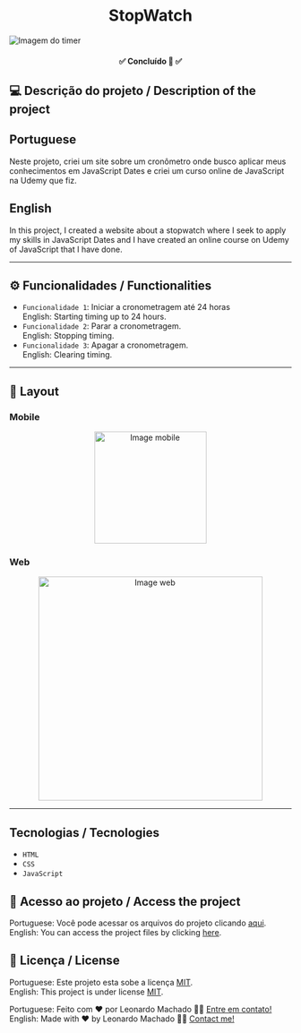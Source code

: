 <h1 align="center">StopWatch</h1>

<img src="https://user-images.githubusercontent.com/74615811/176546877-09ebab20-6a72-4105-b19c-df44c0c39232.png" alt="Imagem do timer">

<h4 align="center"> 
 ✅ Concluído 🚀 ✅
</h4>

## 💻 Descrição do projeto / Description of the project

<h2>Portuguese</h2> Neste projeto, criei um site sobre um cronômetro onde busco aplicar meus conhecimentos em JavaScript Dates e criei um curso online de JavaScript na Udemy que fiz. <br>

<h2>English</h2> In this project, I created a website about a stopwatch where I seek to apply my skills in JavaScript Dates and I have created an online course on Udemy of JavaScript that I have done.

---

## ⚙️ Funcionalidades / Functionalities
- `Funcionalidade 1`: Iniciar a cronometragem até 24 horas <br>
English: Starting timing up to 24 hours.
- `Funcionalidade 2`: Parar a cronometragem. <br>
English: Stopping timing.
- `Funcionalidade 3`: Apagar a cronometragem. <br>
English: Clearing timing.

---

## 🎨 Layout

### Mobile

<p align="center">
  <img alt="Image mobile" src="https://user-images.githubusercontent.com/74615811/176547848-0c99aba6-00f6-4244-9b0a-80d330cee2cb.png" width="200px">
  
</p>

### Web

<p align="center" style="display: flex; align-items: flex-start; justify-content: center;">
  <img alt="Image web" src="https://user-images.githubusercontent.com/74615811/176547600-8e89bd57-5ea9-4b51-b45f-84a21f11995c.png" width="400px">

</p>

---

## Tecnologias / Tecnologies
- ``HTML``
- ``CSS``
- ``JavaScript``

## 📁 Acesso ao projeto / Access the project

Portuguese: Você pode acessar os arquivos do projeto clicando [aqui](https://github.com/LeonardoMancilha/Stopwatch/find/main). <br>
English: You can access the project files by clicking [here](https://github.com/LeonardoMancilha/Stopwatch/find/main).

## 📝 Licença / License

Portuguese: Este projeto esta sobe a licença [MIT](./LICENSE). <br>
English: This project is under license [MIT](./LICENSE).

Portuguese: Feito com ❤️ por Leonardo Machado 👋🏽 [Entre em contato!](https://www.linkedin.com/in/leonardomancilha/) <br>
English: Made with ❤️ by Leonardo Machado 👋🏽 [Contact me!](https://www.linkedin.com/in/leonardomancilha/)
